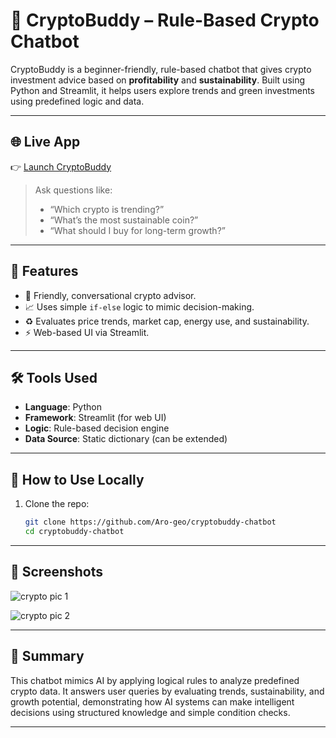 # 🤖 CryptoBuddy – Rule-Based Crypto Chatbot

CryptoBuddy is a beginner-friendly, rule-based chatbot that gives crypto investment advice based on **profitability** and **sustainability**. Built using Python and Streamlit, it helps users explore trends and green investments using predefined logic and data.

---

## 🌐 Live App

👉 [Launch CryptoBuddy](https://cryptobuddy-chatbot.streamlit.app/)  

> Ask questions like:
> - “Which crypto is trending?”
> - “What’s the most sustainable coin?”
> - “What should I buy for long-term growth?”

---

## 📌 Features

- 💬 Friendly, conversational crypto advisor.
- 📈 Uses simple `if-else` logic to mimic decision-making.
- ♻️ Evaluates price trends, market cap, energy use, and sustainability.
- ⚡ Web-based UI via Streamlit.

---

## 🛠️ Tools Used

- **Language**: Python
- **Framework**: Streamlit (for web UI)
- **Logic**: Rule-based decision engine
- **Data Source**: Static dictionary (can be extended)

---

## 🧪 How to Use Locally

1. Clone the repo:
   ```bash
   git clone https://github.com/Aro-geo/cryptobuddy-chatbot
   cd cryptobuddy-chatbot
---
## 📸 Screenshots

![crypto pic 1](https://github.com/user-attachments/assets/5e548fed-2d2c-4673-b933-c2afbef91e7e)

![crypto pic 2](https://github.com/user-attachments/assets/b82ad125-a6cc-4103-a332-e6f8300687fe)

---

## 🧠 Summary
This chatbot mimics AI by applying logical rules to analyze predefined crypto data. It answers user queries by evaluating trends, sustainability, and growth potential, demonstrating how AI systems can make intelligent decisions using structured knowledge and simple condition checks.

---
